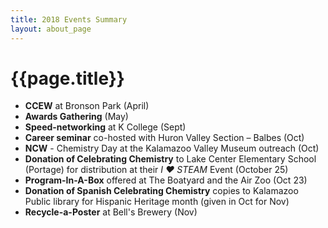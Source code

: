 ```yaml
---
title: 2018 Events Summary
layout: about_page
---
```


# {{page.title}}

- **CCEW** at Bronson Park (April)
- **Awards Gathering** (May)
- **Speed-networking** at K College (Sept)
- **Career seminar** co-hosted with Huron Valley Section – Balbes (Oct)
- **NCW** - Chemistry Day at the Kalamazoo Valley Museum outreach (Oct)
- **Donation of Celebrating Chemistry** to Lake Center Elementary School (Portage) for distribution at their *I  ♥ STEAM* Event (October 25)
- **Program-In-A-Box** offered at The Boatyard and the Air Zoo (Oct 23)
- **Donation of Spanish Celebrating Chemistry** copies to Kalamazoo Public library for Hispanic Heritage month (given in Oct for Nov)
- **Recycle-a-Poster** at Bell's Brewery (Nov)
